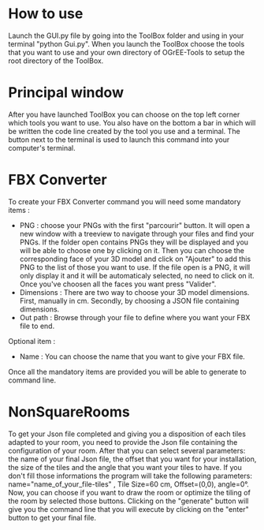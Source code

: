# How to use
Launch the GUI.py file by going into the ToolBox folder and using in your terminal "python Gui.py".
When you launch the ToolBox choose the tools that you want to use and your own directory of OGrEE-Tools to setup the root directory of the ToolBox.

# Principal window

After you have launched ToolBox you can choose on the top left corner which tools you want to use.
You also have on the bottom a bar in which will be written the code line created by the tool you use and a terminal. The button next to the terminal is used to launch this command into your computer's terminal.

# FBX Converter

To create your FBX Converter command you will need some mandatory items :
- PNG : choose your PNGs with the first "parcourir" button. It will open a new window with a treeview to navigate through your files and find your PNGs. If the folder open contains PNGs they will be displayed and you will be able to choose one by clicking on it. Then you can choose the corresponding face of your 3D model and click on "Ajouter" to add this PNG to the list of those you want to use. If the file open is a PNG, it will only display it and it will be automaticaly selected, no need to click on it. Once you've choosen all the faces you want press "Valider".
- Dimensions : There are two way to choose your 3D model dimensions. First, manually in cm. Secondly, by choosing a JSON file containing dimensions.
- Out path : Browse through your file to define where you want your FBX file to end.

Optional item :
- Name : You can choose the name that you want to give your FBX file.

Once all the mandatory items are provided you will be able to generate to command line.

# NonSquareRooms

To get your Json file completed and giving you a disposition of each tiles adapted to your room, you need to provide the Json file containing the configuration of your room. After that you can select several parameters: the name of your final Json file, the offset that you want for your installation, the size of the tiles and the angle that you want your tiles to have. If you don't fill those informations the program will take the following parameters: name="name_of_your_file-tiles" , Tile Size=60 cm, Offset=(0,0), angle=0°.
Now, you can choose if you want to draw the room or optimize the tiling of the room by selected those buttons.
Clicking on the "generate" button will give you the command line that you will execute by clicking on the "enter" button to get your final file.

